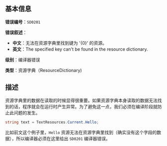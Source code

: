 ## 基本信息

**错误编号**：`SD0201`

**错误叙述**：

* **中文**：无法在资源字典里找到键为 '{0}' 的资源。
* **英文**：The specified key can't be found in the resource dictionary.

**级别**：编译器错误

**类型**：资源字典（ResourceDictionary)

## 描述

资源字典里的数据在读取的时候显得很重要。如果资源字典本身读取的数据无法找到的话，程序就会在运行时产生异常。为了避免这一点，我们必须在编译阶段就防止此问题的发生。

```csharp
string text = TextResources.Current.Hello;
```

比如前文这个例子里，`Hello` 资源无法在资源字典里找到（确实没有这个字段的数据），所以编译器必须在这里给出 `SD0201` 编译器错误。